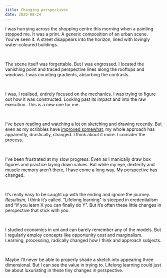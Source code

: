```yaml
---
title: Changing perspectives
date: 2020-08-24
---
```


<p>I was hurrying across the shopping centre this morning when a painting stopped me. It was a print. A generic composition of an urban scene. You’ve seen it. A street disappears into the horizon, lined with lovingly water-coloured buildings.</p><br><p>The scene itself was forgettable. But I was engrossed. I located the vanishing point and traced perspective lines along the rooftops and windows. I was counting gradients, absorbing the contrasts.</p><br><p>I was, I realised, entirely focused on the mechanics. I was trying to figure out how it was constructed. Looking past its impact and into the raw execution. This is a new one for me.</p><br><p>I’ve been <a href="https://joshnicholas.com/why-cant-you-draw/">reading</a> and watching a lot on sketching and drawing recently. But even as my scribbles have <a href="https://joshnicholas.com/flowerpot2/">improved somewhat</a>, my whole approach has apparently, drastically, changed. I think about it more. I consider the process.</p><br><p>I’ve been frustrated at my slow progress. Even as I manically draw box figures and practice laying down values. But while my eye, dexterity and muscle memory aren’t there, I have come a long way. My perspective has changed.</p><br><p>It’s really easy to be caught up with the ending and ignore the journey. <em>Resultism</em>, I think it’s called. “Lifelong learning” is steeped in credentialism and “if you learn X you can finally do Y”. But it’s often these little changes in perspective that stick with you.</p><br><p>I studied economics in uni and can barely remember any of the models. But I regularly employ concepts like opportunity cost and marginalism. Learning, processing, radically changed how I think and approach subjects.</p><br><p>Maybe I’ll never be able to properly shade a sketch into appearing three dimensional. But I can see the value in trying to. Lifelong learning could just be about luxuriating in these tiny changes in perspective.</p><br>